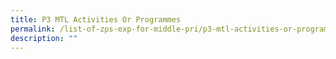 ```yaml
---
title: P3 MTL Activities Or Programmes
permalink: /list-of-zps-exp-for-middle-pri/p3-mtl-activities-or-programmes/
description: ""
---
```

